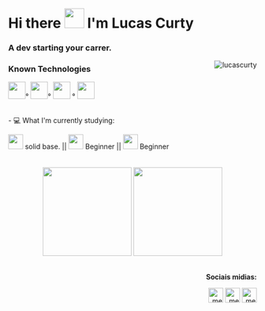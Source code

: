 <h1> Hi there <img src="https://github.com/kaueMarques/kaueMarques/raw/master/hi.gif" width="40px"> I'm Lucas Curty</h1>
  <h3> A dev starting your carrer.</h3> <p><img align="right" src="https://komarev.com/ghpvc/?username=LucasCurty&color=red&labe=PROFILE+VIEWS" alt="lucascurty"></p>
<div>
  <h3> Known Technologies </h3>
  <img src="https://image.flaticon.com/icons/png/512/888/888909.png" width="35px">°
  <img src="https://image.flaticon.com/icons/png/512/888/888897.png" width="35px">°
  <img src="https://image.flaticon.com/icons/png/512/541/541509.png" width="35px"> °
  <img src="https://img.icons8.com/plasticine/2x/react.png" width="35px">
</div>
<br>
<div>
  <p>- 💻 What I'm currently studying:</p>
  <img width="30em" src="https://upload.wikimedia.org/wikipedia/commons/9/99/Unofficial_JavaScript_logo_2.svg"> solid base. ||
  <img width="30em" src="https://icon-library.com/images/jquery-icon-png/jquery-icon-png-7.jpg"> Beginner ||
  <img width="30em" src="https://walde.co/wp-content/uploads/2016/09/nodejs_logo.png"> Beginner
</div>
<br><br>
<div align="center">
  <img height="180em" src="https://github-readme-stats.vercel.app/api/top-langs/?username=lucascurty&layout=compact&langs_count=16&theme=highcontrast"/>
  <img height="180em" src="https://github-readme-stats.vercel.app/api?username=lucascurty&show_icons=true&theme=tokyonight">
</div>
<br>

<div align="right">
  <p><strong>Sociais midias:</strong></p>
  <a href="https://www.instagram.com/ldcurty/"><img src="https://image.flaticon.com/icons/png/512/408/408707.png" alt=" meu instagram" width="30px"></a>
  <a href="https://twitter.com/Ldcurty"><img src="https://image.flaticon.com/icons/png/512/1322/1322042.png" alt=" meu twitter" width="30px"></a>
  <a href="https://www.linkedin.com/in/lucas-curty-97398b195/"><img src="https://image.flaticon.com/icons/png/512/1384/1384889.png" alt=" meu linkedin" width="30px"></a>
</div>

 
